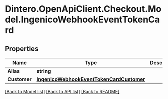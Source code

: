 # Dintero.OpenApiClient.Checkout.Model.IngenicoWebhookEventTokenCard

## Properties

Name | Type | Description | Notes
------------ | ------------- | ------------- | -------------
**Alias** | **string** |  | [optional] 
**Customer** | [**IngenicoWebhookEventTokenCardCustomer**](IngenicoWebhookEventTokenCardCustomer.md) |  | [optional] 

[[Back to Model list]](../README.md#documentation-for-models) [[Back to API list]](../README.md#documentation-for-api-endpoints) [[Back to README]](../README.md)

